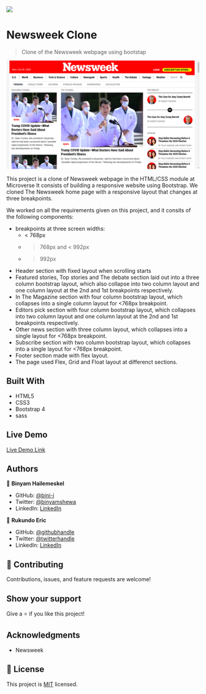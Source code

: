 ![](https://img.shields.io/badge/Microverse-blueviolet)

# Newsweek Clone

> Clone of the Newsweek webpage using bootstap

![screenshot](./assets/img/app_screenshot.png)

This project is a clone of Newsweek webpage in the HTML/CSS module at Microverse
It consists of building a responsive website using Bootstrap. We cloned The Newsweek home page with a responsive layout that changes at three breakpoints.

We worked on all the requirements given on this project, and it consits of the following components:

- breakpoints at three screen widths:
    - < 768px
    - > 768px and < 992px
    - > 992px
- Header section with fixed layout when scrolling starts
- Featured stories, Top stories and The debate section laid out into a three column bootstrap layout,
  which also collapse into two column layout and one column layout at the 2nd and 1st breakpoints respectively.
- In The Magazine section with four column bootstrap layout, which collapses into a single column layout for <768px breakpoint.
- Editors pick section with four column bootstrap layout, which collapses into two column layout and one column layout at the 2nd and 1st breakpoints    respectively.
- Other news section with three column layout, which collapses into a single layout for <768px breakpoint.
- Subscribe section with two column bootstrap layout, which collapses into a single layout for <768px breakpoint.
- Footer section made with flex layout.
- The page used Flex, Grid and Float layout at differenct sections.

## Built With

- HTML5
- CSS3
- Bootstrap 4
- sass

## Live Demo

[Live Demo Link](https://bini-i.github.io/Newsweek-Clone/index)

## Authors

👤 **Binyam Hailemeskel**

- GitHub: [@bini-i](https://github.com/bini-i)
- Twitter: [@binyamshewa](https://twitter.com/binyamshewa)
- LinkedIn: [LinkedIn](https://www.linkedin.com/in/binyam-hailemeskel-728048151/)

👤 **Rukundo Eric**

- GitHub: [@githubhandle](https://github.com/rukundoeric)
- Twitter: [@twitterhandle](https://twitter.com/rukundoeric005)
- LinkedIn: [LinkedIn](https://www.linkedin.com/in/rukundo-eric-000bba181/)

## 🤝 Contributing

Contributions, issues, and feature requests are welcome!

## Show your support

Give a ⭐️ if you like this project!

## Acknowledgments

- Newsweek

## 📝 License

This project is [MIT](lic.url) licensed.

